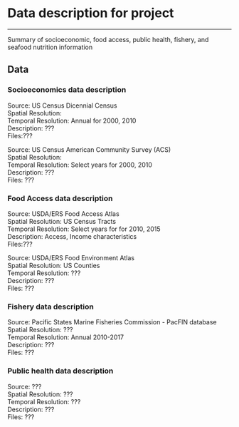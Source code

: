 
# Data description for project
-----
Summary of socioeconomic, food access, public health, fishery, and seafood nutrition information


## Data 

### Socioeconomics data description

Source: US Census Dicennial Census <br>
Spatial Resolution: <br>
Temporal Resolution: Annual for 2000, 2010 <br>
Description: ??? <br>
Files:??? <br>

Source: US  Census American Community Survey (ACS) <br>
Spatial Resolution: <br>
Temporal Resolution: Select years for 2000, 2010 <br>
Description: ??? <br>
Files: ??? <br>

### Food Access data description

Source: USDA/ERS Food Access Atlas <br>
Spatial Resolution: US Census Tracts <br>
Temporal Resolution: Select years for for 2010, 2015 <br>
Description: Access, Income characteristics <br>
Files:??? <br>

Source: USDA/ERS Food Environment Atlas <br>
Spatial Resolution: US Counties <br>
Temporal Resolution: ??? <br>
Description: ??? <br>
Files: ??? <br>

### Fishery data description

Source: Pacific States Marine Fisheries Commission - PacFIN database <br>
Spatial Resolution: ??? <br>
Temporal Resolution: Annual 2010-2017 <br>
Description: ??? <br>
Files: ??? <br>

### Public health data description

Source: ??? <br>
Spatial Resolution: ??? <br>
Temporal Resolution: ??? <br>
Description: ??? <br>
Files: ??? <br>

